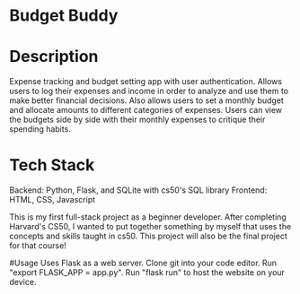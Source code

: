 # Budget Buddy

# Description
Expense tracking and budget setting app with user authentication. Allows users to log their expenses and income in order to analyze and use them to make better financial decisions. Also allows users to set a monthly budget and allocate amounts to different categories of expenses. Users can view the budgets side by side with their monthly expenses to critique their spending habits. 

# Tech Stack
Backend: Python, Flask, and SQLite with cs50's SQL library
Frontend: HTML, CSS, Javascript

This is my first full-stack project as a beginner developer. After completing Harvard's CS50, I wanted to put together something by myself that uses the concepts and skills taught in cs50. This project will also be the final project for that course!

#Usage
Uses Flask as a web server. Clone git into your code editor. Run "export FLASK_APP = app.py". Run "flask run" to host the website on your device.
